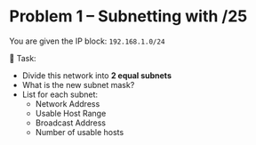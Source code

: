 # Problem 1 – Subnetting with /25

You are given the IP block: `192.168.1.0/24`

🎯 Task:
- Divide this network into **2 equal subnets**
- What is the new subnet mask?
- List for each subnet:
  - Network Address
  - Usable Host Range
  - Broadcast Address
  - Number of usable hosts
